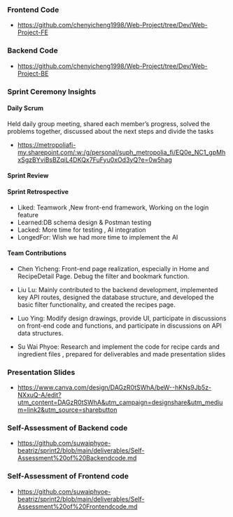 ### Frontend Code

- https://github.com/chenyicheng1998/Web-Project/tree/Dev/Web-Project-FE

### Backend Code

- https://github.com/chenyicheng1998/Web-Project/tree/Dev/Web-Project-BE

### Sprint Ceremony Insights

#### Daily Scrum 

Held daily group meeting, shared each member’s progress, solved the problems together, discussed about the next steps and divide the tasks

- https://metropoliafi-my.sharepoint.com/:w:/g/personal/suph_metropolia_fi/EQ0e_NC1_gpMhxSgzBYviBsBZqiL4DKQx7FuFyu0xOd3yQ?e=0w5hag 

#### Sprint Review 


#### Sprint Retrospective

- Liked: Teamwork ,New front-end framework, Working on the login feature
- Learned:DB schema design & Postman testing
- Lacked: More time for testing , Al integration 
- LongedFor: Wish we had more time to implement the AI

#### Team Contributions

- Chen Yicheng: Front-end page realization, especially in Home and RecipeDetail Page. Debug the filter and bookmark function.

- Liu Lu: Mainly contributed to the backend development, implemented key API routes, designed the database structure, and developed the basic filter functionality, and created the recipes page.

- Luo Ying: Modify design drawings, provide UI, participate in discussions on front-end code and functions, and participate in discussions on API data structures.

- Su Wai Phyoe: Research and implement the code for recipe cards and ingredient files , prepared for deliverables and made presentation slides

### Presentation Slides

- https://www.canva.com/design/DAGzR0tSWhA/beW--hKNs9Jb5z-NXxuQ-A/edit?utm_content=DAGzR0tSWhA&utm_campaign=designshare&utm_medium=link2&utm_source=sharebutton

### Self-Assessment of Backend code

- https://github.com/suwaiphyoe-beatriz/sprint2/blob/main/deliverables/Self-Assessment%20of%20Backendcode.md

### Self-Assessment of Frontend code

- https://github.com/suwaiphyoe-beatriz/sprint2/blob/main/deliverables/Self-Assessment%20of%20Frontendcode.md
